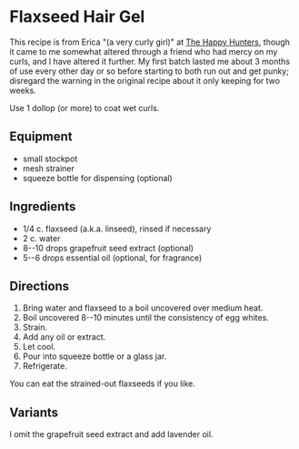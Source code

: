 # Flaxseed Hair Gel

This recipe is from Erica "(a very curly girl)" at [The Happy Hunters](http://web.archive.org/web/20200218112527/http://thehappyhuntersblog.com/blog/13950497), though it came to me somewhat altered through a friend who had mercy on my curls, and I have altered it further.  My first batch lasted me about 3 months of use every other day or so before starting to both run out and get punky; disregard the warning in the original recipe about it only keeping for two weeks.

Use 1 dollop (or more) to coat wet curls.

## Equipment

* small stockpot
* mesh strainer
* squeeze bottle for dispensing (optional)

## Ingredients

* 1/4 c. flaxseed (a.k.a. linseed), rinsed if necessary
* 2 c. water
* 8--10 drops grapefruit seed extract (optional)
* 5--6 drops essential oil (optional, for fragrance)

## Directions

1. Bring water and flaxseed to a boil uncovered over medium heat.
2. Boil uncovered 8--10 minutes until the consistency of egg whites.
3. Strain.
4. Add any oil or extract.
5. Let cool.
6. Pour into squeeze bottle or a glass jar.
7. Refrigerate.

You can eat the strained-out flaxseeds if you like.

## Variants

I omit the grapefruit seed extract and add lavender oil.
